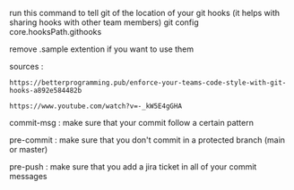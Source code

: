 run this command to tell git of the location of your git hooks (it helps with sharing hooks with other team members)
	git config core.hooksPath.githooks

remove .sample extention if you want to use them

sources : 
	
	https://betterprogramming.pub/enforce-your-teams-code-style-with-git-hooks-a892e584482b
	
	https://www.youtube.com/watch?v=-_kW5E4gGHA

commit-msg : make sure that your commit follow a certain pattern

pre-commit : make sure that you don't commit in a protected branch (main or master)

pre-push : make sure that you add a jira ticket in all of your commit messages

